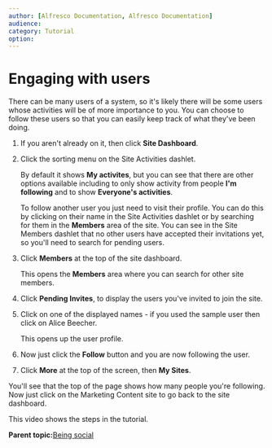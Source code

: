 ```yaml
---
author: [Alfresco Documentation, Alfresco Documentation]
audience: 
category: Tutorial
option: 
---
```


# Engaging with users

There can be many users of a system, so it's likely there will be some users whose activities will be of more importance to you. You can choose to follow these users so that you can easily keep track of what they've been doing.

1.  If you aren't already on it, then click **Site Dashboard**.

2.  Click the sorting menu on the Site Activities dashlet.

    By default it shows **My activites**, but you can see that there are other options available including to only show activity from people **I'm following** and to show **Everyone's activities**.

    To follow another user you just need to visit their profile. You can do this by clicking on their name in the Site Activities dashlet or by searching for them in the **Members** area of the site. You can see in the Site Members dashlet that no other users have accepted their invitations yet, so you'll need to search for pending users.

3.  Click **Members** at the top of the site dashboard.

    This opens the **Members** area where you can search for other site members.

4.  Click **Pending Invites**, to display the users you've invited to join the site.

5.  Click on one of the displayed names - if you used the sample user then click on Alice Beecher.

    This opens up the user profile.

6.  Now just click the **Follow** button and you are now following the user.

7.  Click **More** at the top of the screen, then **My Sites**.


You'll see that the top of the page shows how many people you're following. Now just click on the Marketing Content site to go back to the site dashboard.

This video shows the steps in the tutorial.

  

**Parent topic:**[Being social](../concepts/gs-being-social.md)

